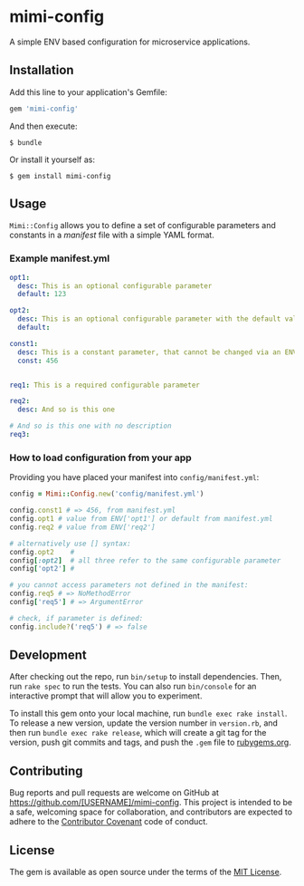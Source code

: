 # mimi-config

A simple ENV based configuration for microservice applications.


## Installation

Add this line to your application's Gemfile:

```ruby
gem 'mimi-config'
```

And then execute:

    $ bundle

Or install it yourself as:

    $ gem install mimi-config

## Usage

`Mimi::Config` allows you to define a set of configurable parameters and constants in a *manifest* file with a simple YAML format.

### Example manifest.yml
```yaml,name=manifest.yml
opt1:
  desc: This is an optional configurable parameter
  default: 123

opt2:
  desc: This is an optional configurable parameter with the default value of nil
  default:

const1:
  desc: This is a constant parameter, that cannot be changed via an ENV variable
  const: 456


req1: This is a required configurable parameter

req2:
  desc: And so is this one

# And so is this one with no description
req3:
```

### How to load configuration from your app

Providing you have placed your manifest into `config/manifest.yml`:

```ruby
config = Mimi::Config.new('config/manifest.yml')

config.const1 # => 456, from manifest.yml
config.opt1 # value from ENV['opt1'] or default from manifest.yml
config.req2 # value from ENV['req2']

# alternatively use [] syntax:
config.opt2    #
config[:opt2]  # all three refer to the same configurable parameter
config['opt2'] #

# you cannot access parameters not defined in the manifest:
config.req5 # => NoMethodError
config['req5'] # => ArgumentError

# check, if parameter is defined:
config.include?('req5') # => false
```

## Development

After checking out the repo, run `bin/setup` to install dependencies. Then, run `rake spec` to run the tests. You can also run `bin/console` for an interactive prompt that will allow you to experiment.

To install this gem onto your local machine, run `bundle exec rake install`. To release a new version, update the version number in `version.rb`, and then run `bundle exec rake release`, which will create a git tag for the version, push git commits and tags, and push the `.gem` file to [rubygems.org](https://rubygems.org).

## Contributing

Bug reports and pull requests are welcome on GitHub at https://github.com/[USERNAME]/mimi-config. This project is intended to be a safe, welcoming space for collaboration, and contributors are expected to adhere to the [Contributor Covenant](http://contributor-covenant.org) code of conduct.


## License

The gem is available as open source under the terms of the [MIT License](http://opensource.org/licenses/MIT).

